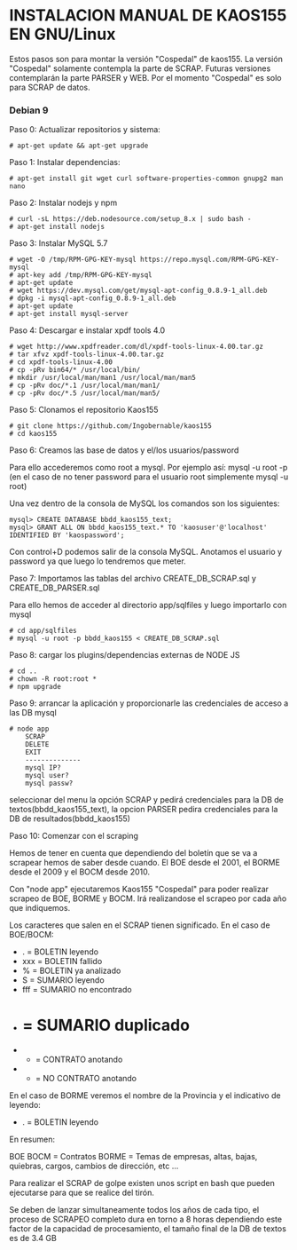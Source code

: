 # INSTALACION MANUAL DE KAOS155 EN GNU/Linux

Estos pasos son para montar la versión "Cospedal" de kaos155. La versión "Cospedal" solamente contempla la parte de SCRAP.
Futuras versiones contemplarán la parte PARSER y WEB. Por el momento "Cospedal" es solo para SCRAP de datos.

### Debian 9

Paso 0: Actualizar repositorios y sistema:

```
# apt-get update && apt-get upgrade
```

Paso 1: Instalar dependencias:

```
# apt-get install git wget curl software-properties-common gnupg2 man nano
```

Paso 2: Instalar nodejs y npm

```
# curl -sL https://deb.nodesource.com/setup_8.x | sudo bash -
# apt-get install nodejs
```

Paso 3: Instalar MySQL 5.7

```
# wget -O /tmp/RPM-GPG-KEY-mysql https://repo.mysql.com/RPM-GPG-KEY-mysql
# apt-key add /tmp/RPM-GPG-KEY-mysql
# apt-get update
# wget https://dev.mysql.com/get/mysql-apt-config_0.8.9-1_all.deb
# dpkg -i mysql-apt-config_0.8.9-1_all.deb
# apt-get update
# apt-get install mysql-server
```

Paso 4: Descargar e instalar xpdf tools 4.0


```
# wget http://www.xpdfreader.com/dl/xpdf-tools-linux-4.00.tar.gz
# tar xfvz xpdf-tools-linux-4.00.tar.gz
# cd xpdf-tools-linux-4.00
# cp -pRv bin64/* /usr/local/bin/
# mkdir /usr/local/man/man1 /usr/local/man/man5
# cp -pRv doc/*.1 /usr/local/man/man1/
# cp -pRv doc/*.5 /usr/local/man/man5/
```

Paso 5: Clonamos el repositorio Kaos155

```
# git clone https://github.com/Ingobernable/kaos155
# cd kaos155
```

Paso 6: Creamos las base de datos y el/los usuarios/password

Para ello accederemos como root a mysql. Por ejemplo así: mysql -u root -p (en el caso de no tener password para el usuario root simplemente mysql -u root)

Una vez dentro de la consola de MySQL los comandos son los siguientes:

```
mysql> CREATE DATABASE bbdd_kaos155_text;
mysql> GRANT ALL ON bbdd_kaos155_text.* TO 'kaosuser'@'localhost' IDENTIFIED BY 'kaospassword';
```

Con control+D podemos salir de la consola MySQL.
Anotamos el usuario y password ya que luego lo tendremos que meter.

Paso 7: Importamos las tablas del archivo CREATE_DB_SCRAP.sql y  CREATE_DB_PARSER.sql

Para ello hemos de acceder al directorio app/sqlfiles y luego importarlo con mysql

```
# cd app/sqlfiles
# mysql -u root -p bbdd_kaos155 < CREATE_DB_SCRAP.sql
```

Paso 8: cargar los plugins/dependencias externas de NODE JS

```
# cd ..
# chown -R root:root *
# npm upgrade
```

Paso 9: arrancar la aplicación y proporcionarle las credenciales de acceso a las DB mysql

```
# node app
    SCRAP
    DELETE
    EXIT
    --------------
    mysql IP?
    mysql user?
    mysql passw?

```
seleccionar del menu la opción SCRAP y pedirá credenciales para la DB de textos(bbdd_kaos155_text), la opcion PARSER pedira credenciales para la DB de resultados(bbdd_kaos155)

Paso 10: Comenzar con el scraping

Hemos de tener en cuenta que dependiendo del boletín que se va a scrapear hemos de saber desde cuando.
El BOE desde el 2001, el BORME desde el 2009 y el BOCM desde 2010.

Con "node app" ejecutaremos Kaos155 "Cospedal" para poder realizar scrapeo de BOE, BORME y BOCM.
Irá realizandose el scrapeo por cada año que indiquemos. 

Los caracteres que salen en el SCRAP tienen significado. En el caso de BOE/BOCM:

* .   = BOLETIN leyendo
* xxx = BOLETIN fallido 
* %   = BOLETIN ya analizado
* S   = SUMARIO leyendo
* fff = SUMARIO no encontrado
* #   = SUMARIO duplicado
* +   = CONTRATO anotando
* -   = NO CONTRATO anotando

En el caso de BORME veremos el nombre de la Provincia y el indicativo de leyendo:

* .   = BOLETIN leyendo 

En resumen: 

BOE BOCM = Contratos
BORME = Temas de empresas, altas, bajas, quiebras, cargos, cambios de dirección, etc ...

Para realizar el SCRAP de golpe existen unos script en bash que pueden ejecutarse para que se realice del tirón.

Se deben de lanzar simultaneamente todos los años de cada tipo, el proceso de SCRAPEO completo dura en torno a 8 horas dependiendo este factor de la capacidad de procesamiento, el tamaño final de la DB de textos es de 3.4 GB
